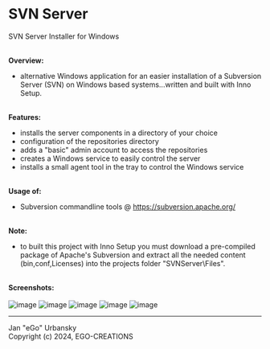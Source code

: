 # SVN Server
SVN Server Installer for Windows<br><br>

<b>Overview:</b><br>
- alternative Windows application for an easier installation of a Subversion Server (SVN) on Windows based systems...written and built with Inno Setup.
<br><br>

<b>Features:</b><br>
- installs the server components in a directory of your choice
- configuration of the repositories directory
- adds a "basic" admin account to access the repositories
- creates a Windows service to easily control the server
- installs a small agent tool in the tray to control the Windows service
<br><br>

<b>Usage of:</b><br>
- Subversion commandline tools @ https://subversion.apache.org/
<br><br>

<b>Note:</b><br>
 - to built this project with Inno Setup you must download a pre-compiled package of Apache's Subversion and extract all the needed content (bin,conf,Licenses) into the projects folder "SVNServer\Files\".
<br><br>

<b>Screenshots:</b><br><br>
![image](https://github.com/user-attachments/assets/f1e83c5a-280d-4384-a8ae-cfc04310977d) ![image](https://github.com/user-attachments/assets/2319e86e-8651-4152-900e-997ac05a3ee5)
![image](https://github.com/user-attachments/assets/7ffc8e3f-6737-4331-aa99-f7f142209636) ![image](https://github.com/user-attachments/assets/f782f148-02dd-493c-b4b2-1cc6e00beab9)
![image](https://github.com/user-attachments/assets/1c57de7f-06d4-465a-94aa-f8cec1fd692f)

---
Jan "eGo" Urbansky<br>Copyright (c) 2024, EGO-CREATIONS
